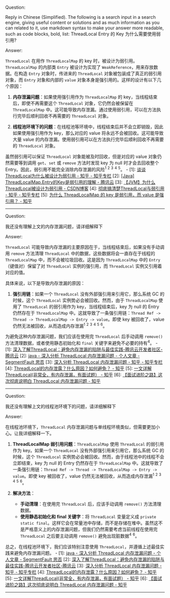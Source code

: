 Question:

Reply in Chinese (Simplified).
The following is a search input in a search engine, giving useful content or solutions and as much information as you can related to it, use markdown syntax to make your answer more readable, such as code blocks, bold, list:
ThreadLocal Entry 的 Key 为什么需要使用弱引用?

Answer:

`ThreadLocal` 在用作 `ThreadLocalMap` 的 key 时，被设计为弱引用。`ThreadLocalMap` 的内部类 `Entry` 被设计为实现了 `WeakReference`，用来存放数据。在构造 `Entry` 对象时，传进来的 `ThreadLocal` 对象被包装成了真正的弱引用对象，而 `Entry` 对象和内部的 `value` 对象本身是强引用的。这样的设计有以下几个原因：

1. **内存泄漏问题**：如果使用强引用作为 `ThreadLocalMap` 的 key，当线程结束后，即使不再需要这个 `ThreadLocal` 对象，它仍然会被保留在 `ThreadLocalMap` 中。这可能导致内存泄漏。通过使用弱引用，可以在方法执行完毕后顺利回收不再需要的 `ThreadLocal` 对象。

2. **线程池环境下的问题**：在线程池等环境中，线程结束后并不会立即销毁，因此如果使用强引用作为 key，那么对应的 value 将永远不会被回收。这可能导致大量 value 的内存泄漏。使用弱引用可以在方法执行完毕后顺利回收不再需要的 `ThreadLocal` 对象。

虽然弱引用可以保证 `ThreadLocal` 对象能被及时回收，但是对应的 value 对象仍然需要等到调用 `get`、`set` 或 `remove` 方法时发现 key 为 null 时才会去回收整个 Entry。因此，弱引用不能完全消除内存泄漏的风险<sup>1</sup> <sup>2</sup> <sup>3</sup> <sup>4</sup> <sup>5</sup>。
\-
\[1]: [谈谈ThreadLocal为什么被设计为弱引用 - 知乎 - 知乎专栏](https://zhuanlan.zhihu.com/p/304240519)
\[2]: [[Java] ThreadLocalMap.Entry的Key是弱引用的理解 - 腾讯云](https://cloud.tencent.com/developer/article/1809248)
\[3]: [【JVM】为什么ThreadLocal被设计为弱引用 - CSDN博客](https://blog.csdn.net/weixin_46956020/article/details/134223544)
\[4]: [彻底搞清楚ThreadLocal与弱引用 - 知乎 - 知乎专栏](https://zhuanlan.zhihu.com/p/139214244)
\[5]: [为什么 ThreadLocalMap 的 key 是弱引用，而 value 是强引用？ - 知乎](https://zhuanlan.zhihu.com/p/513517989)

<hr/>

Question:

我还没有理解上文的内存泄漏问题，请详细解释下

Answer:

`ThreadLocal` 可能导致内存泄漏的主要原因在于，当线程结束后，如果没有手动调用 `remove` 方法清理 `ThreadLocal` 中的数据，这些数据将会一直存在于线程的 `ThreadLocalMap` 中，而不会被垃圾回收。这是因为 `ThreadLocalMap` 中的 `Entry`（键值对）保留了对 `ThreadLocal` 实例的强引用，而 `ThreadLocal` 实例又引用着对应的值。

具体来说，以下是导致内存泄漏的原因：

1. **强引用链**：如果一个 `ThreadLocal` 没有外部强引用来引用它，那么系统 GC 的时候，这个 `ThreadLocal` 实例势必会被回收。然而，由于 `ThreadLocalMap` 使用了 `ThreadLocal` 的弱引用作为 key，当线程结束后，key 为 null 的 Entry 仍然存在于 `ThreadLocalMap` 中。这就导致了一条强引用链：`Thread Ref -> Thread -> ThreadLocalMap -> Entry -> value`。即使 key 被回收了，value 仍然无法被回收，从而造成内存泄漏<sup>1</sup> <sup>2</sup> <sup>3</sup> <sup>4</sup> <sup>5</sup> <sup>6</sup>。

为避免这种内存泄漏问题，我们应该在使用完 `ThreadLocal` 后手动调用 `remove()` 方法清理数据，或者使用静态初始化和 `final` 关键字来避免不必要的持有<sup>4</sup>。
\-
\[1]: [深入了解ThreadLocal：避免内存泄漏的陷阱与最佳实践-腾讯云开发者社区-腾讯云](https://cloud.tencent.com/developer/article/2370358)
\[2]: [java - 深入分析 ThreadLocal 内存泄漏问题 - 个人文章 - SegmentFault 思否](https://segmentfault.com/a/1190000042220506)
\[3]: [深入分析 ThreadLocal 内存泄漏问题 - 知乎 - 知乎专栏](https://zhuanlan.zhihu.com/p/56214714)
\[4]: [ThreadLocal的内存泄露？什么原因？如何避免？ - 知乎](https://zhuanlan.zhihu.com/p/102571059)
\[5]: [一文详解ThreadLocal(非常全，有内存泄漏，有面试题） - 知乎](https://zhuanlan.zhihu.com/p/606333372)
\[6]: [【面试进阶之路】这次彻底说明白 ThreadLocal 内存泄漏问题 - 知乎](https://zhuanlan.zhihu.com/p/681717471)

<hr/>

Question:

我还没有理解上文的线程池环境下的问题，请详细解释下

Answer:

在线程池环境下，`ThreadLocal` 内存泄漏问题与单线程环境类似，但需要更加小心。让我详细解释一下。

1. **ThreadLocalMap 弱引用问题**：`ThreadLocalMap` 使用 `ThreadLocal` 的弱引用作为 key。如果一个 `ThreadLocal` 没有外部强引用来引用它，那么系统 GC 的时候，这个 `ThreadLocal` 实例势必会被回收。然而，由于线程池中的线程不会立即结束，key 为 null 的 Entry 仍然存在于 `ThreadLocalMap` 中。这就导致了一条强引用链：`Thread Ref -> Thread -> ThreadLocalMap -> Entry -> value`。即使 key 被回收了，value 仍然无法被回收，从而造成内存泄漏<sup>1</sup> <sup>2</sup> <sup>3</sup> <sup>4</sup> <sup>5</sup> <sup>6</sup>。

2. **解决方法**：
   - **手动清理**：在使用完 `ThreadLocal` 后，应该手动调用 `remove()` 方法清理数据。
   - **使用静态初始化和 final 关键字**：将 `ThreadLocal` 变量定义成 `private static final`。这样它会在常量池中存储，而不是存储在堆中。虽然这不是严格意义上的内存泄漏问题，但我们仍然需要考虑当前线程在使用完 `ThreadLocal` 之后要主动调用 `remove()` 避免出现脏数据<sup>4</sup> <sup>6</sup>。

总之，在线程池环境下，我们应该特别注意使用 `ThreadLocal`，并遵循上述最佳实践来避免内存泄漏问题。
\-
\[1]: [java - 深入分析 ThreadLocal 内存泄漏问题 - 个人文章 - SegmentFault 思否](https://segmentfault.com/a/1190000042220506)
\[2]: [深入了解ThreadLocal：避免内存泄漏的陷阱与最佳实践-腾讯云开发者社区-腾讯云](https://cloud.tencent.com/developer/article/2370358)
\[3]: [深入分析 ThreadLocal 内存泄漏问题 - 知乎 - 知乎专栏](https://zhuanlan.zhihu.com/p/56214714)
\[4]: [ThreadLocal的内存泄露？什么原因？如何避免？ - 知乎](https://zhuanlan.zhihu.com/p/102571059)
\[5]: [一文详解ThreadLocal(非常全，有内存泄漏，有面试题） - 知乎](https://zhuanlan.zhihu.com/p/606333372)
\[6]: [【面试进阶之路】这次彻底说明白 ThreadLocal 内存泄漏问题 - 知乎](https://zhuanlan.zhihu.com/p/681717471)

<hr/>

